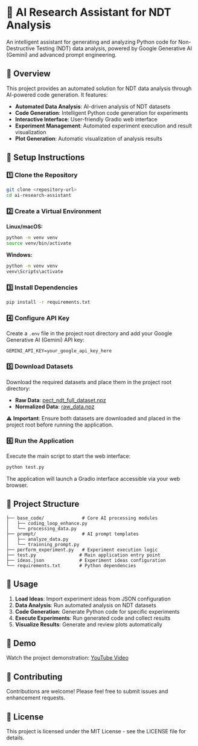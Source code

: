# 🤖 AI Research Assistant for NDT Analysis

An intelligent assistant for generating and analyzing Python code for Non-Destructive Testing (NDT) data analysis, powered by Google Generative AI (Gemini) and advanced prompt engineering.

## 🚀 Overview

This project provides an automated solution for NDT data analysis through AI-powered code generation. It features:

- **Automated Data Analysis**: AI-driven analysis of NDT datasets
- **Code Generation**: Intelligent Python code generation for experiments
- **Interactive Interface**: User-friendly Gradio web interface
- **Experiment Management**: Automated experiment execution and result visualization
- **Plot Generation**: Automatic visualization of analysis results

## 🔧 Setup Instructions

### 1️⃣ Clone the Repository

```bash
git clone <repository-url>
cd ai-research-assistant
```

### 2️⃣ Create a Virtual Environment

**Linux/macOS:**
```bash
python -m venv venv
source venv/bin/activate
```

**Windows:**
```bash
python -m venv venv
venv\Scripts\activate
```

### 3️⃣ Install Dependencies

```bash
pip install -r requirements.txt
```

### 4️⃣ Configure API Key

Create a `.env` file in the project root directory and add your Google Generative AI (Gemini) API key:

```env
GEMINI_API_KEY=your_google_api_key_here
```

### 5️⃣ Download Datasets

Download the required datasets and place them in the project root directory:

- **Raw Data**: [pect_ndt_full_dataset.npz](https://drive.google.com/file/d/1JuoqJGkzN_KLQKQmL2mzwJuwZKlBNIaa/view?usp=sharing)
- **Normalized Data**: [raw_data.npz](https://drive.google.com/file/d/1TuZ7pOpJtiDSh-mezr3Y44FCFCTppDe2/view?usp=sharing)

⚠️ **Important**: Ensure both datasets are downloaded and placed in the project root before running the application.

### 6️⃣ Run the Application

Execute the main script to start the web interface:

```bash
python test.py
```

The application will launch a Gradio interface accessible via your web browser.

## 📁 Project Structure

```
├── base_code/              # Core AI processing modules
│   ├── coding_loop_enhance.py
│   └── processing_data.py
├── prompt/                 # AI prompt templates
│   ├── analyze_data.py
│   └── trainning_prompt.py
├── perform_experiment.py   # Experiment execution logic
├── test.py                # Main application entry point
├── ideas.json             # Experiment ideas configuration
└── requirements.txt       # Python dependencies
```

## 🎯 Usage

1. **Load Ideas**: Import experiment ideas from JSON configuration
2. **Data Analysis**: Run automated analysis on NDT datasets
3. **Code Generation**: Generate Python code for specific experiments
4. **Execute Experiments**: Run generated code and collect results
5. **Visualize Results**: Generate and review plots automatically

## 🎥 Demo

Watch the project demonstration: [YouTube Video](https://www.youtube.com/watch?v=VRm03BItWrE)

## 🤝 Contributing

Contributions are welcome! Please feel free to submit issues and enhancement requests.

## 📄 License

This project is licensed under the MIT License - see the LICENSE file for details.
